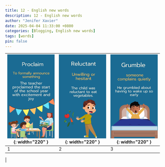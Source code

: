 ```yaml
---
title: 12 - English new words
description: 12 - English new words
author: "Jenifer Xavier"
date: 2025-04-04 11:33:00 +0800
categories: [Blogging, English new words]
tags: [words]
pin: false
---
```


| ![Idioms](/assets/img/12-english-new-words/1.png){: width="220" } | ![Idioms](/assets/img/12-english-new-words/2.png){: width="220" } | ![Idioms](/assets/img/12-english-new-words/3.png){: width="220" } |
| ---------------------------------------------------------------- | ---------------------------------------------------------------- | ---------------------------------------------------------------- |
| 1                                                                | 2                                                                | 3                                                                |

|
